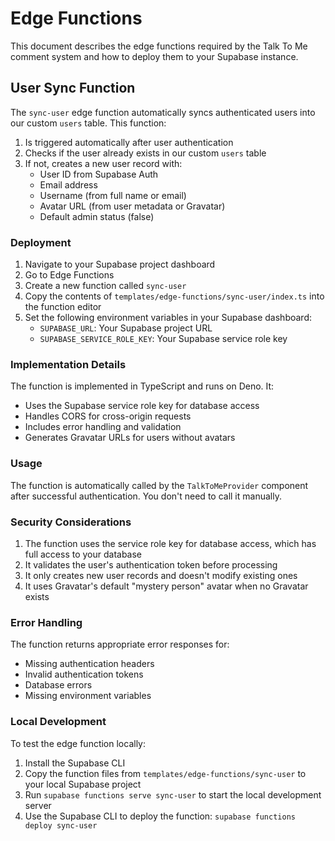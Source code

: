 # Edge Functions

This document describes the edge functions required by the Talk To Me comment system and how to deploy them to your Supabase instance.

## User Sync Function

The `sync-user` edge function automatically syncs authenticated users into our custom `users` table. This function:

1. Is triggered automatically after user authentication
2. Checks if the user already exists in our custom `users` table
3. If not, creates a new user record with:
   - User ID from Supabase Auth
   - Email address
   - Username (from full name or email)
   - Avatar URL (from user metadata or Gravatar)
   - Default admin status (false)

### Deployment

1. Navigate to your Supabase project dashboard
2. Go to Edge Functions
3. Create a new function called `sync-user`
4. Copy the contents of `templates/edge-functions/sync-user/index.ts` into the function editor
5. Set the following environment variables in your Supabase dashboard:
   - `SUPABASE_URL`: Your Supabase project URL
   - `SUPABASE_SERVICE_ROLE_KEY`: Your Supabase service role key

### Implementation Details

The function is implemented in TypeScript and runs on Deno. It:

- Uses the Supabase service role key for database access
- Handles CORS for cross-origin requests
- Includes error handling and validation
- Generates Gravatar URLs for users without avatars

### Usage

The function is automatically called by the `TalkToMeProvider` component after successful authentication. You don't need to call it manually.

### Security Considerations

1. The function uses the service role key for database access, which has full access to your database
2. It validates the user's authentication token before processing
3. It only creates new user records and doesn't modify existing ones
4. It uses Gravatar's default "mystery person" avatar when no Gravatar exists

### Error Handling

The function returns appropriate error responses for:

- Missing authentication headers
- Invalid authentication tokens
- Database errors
- Missing environment variables

### Local Development

To test the edge function locally:

1. Install the Supabase CLI
2. Copy the function files from `templates/edge-functions/sync-user` to your local Supabase project
3. Run `supabase functions serve sync-user` to start the local development server
4. Use the Supabase CLI to deploy the function: `supabase functions deploy sync-user`
